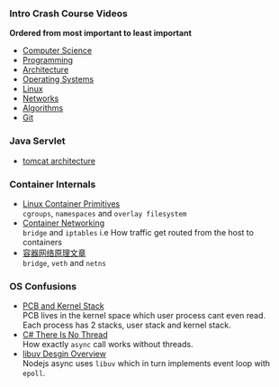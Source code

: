 ### Intro Crash Course Videos
**Ordered from most important to least important**
- [Computer Science](https://youtube.com/playlist?list=PLH2l6uzC4UEW0s7-KewFLBC1D0l6XRfye)
- [Programming](https://youtube.com/playlist?list=PLKUb7MEve0TjHQSKUWChAWyJPCpYMRovO)
- [Architecture](https://youtube.com/playlist?list=PL0oekSefhQVJdk0hSRu6sZ2teWM740NtL)
- [Operating Systems](https://youtube.com/playlist?list=PLacuG5pysFbDTmsCRGWsMW_PzIOpXnckw)
- [Linux](https://youtube.com/playlist?list=PLT98CRl2KxKHKd_tH3ssq0HPrThx2hESW)
- [Networks](https://youtube.com/playlist?list=PLTZYG7bZ1u6o6wz9EF9tQt1JS-pUmmKTj)
- [Algorithms](https://youtube.com/playlist?list=PL0v718LJg-7-O5n09pu1wS9mRG6omIWwa)
- [Git](https://youtube.com/playlist?list=PLu-nSsOS6FRIg52MWrd7C_qSnQp3ZoHwW)

### Java Servlet
- [tomcat architecture](https://pdai.tech/md/framework/tomcat/tomcat-overview.html)

### Container Internals
- [Linux Container Primitives](https://youtu.be/Ueu8TuW-IOg?si=kwlJ_1u6Ys7HFDfX)  
  `cgroups`, `namespaces` and `overlay filesystem`
- [Container Networking](https://youtu.be/z-ITjDQT7DU?si=WmxvAkHYGTZ9HC9A)  
  `bridge` and `iptables` i.e How traffic get routed from the host to containers
- [容器网络原理文章](https://typesafe.cn/posts/how-to-add-port-for-docker/)  
  `bridge`, `veth` and `netns`

### OS Confusions
- [PCB and Kernel Stack](https://youtu.be/b4fsyrWegGo)  
  PCB lives in the kernel space which user process cant even read.  
  Each process has 2 stacks, user stack and kernel stack.
- [C# There Is No Thread](https://blog.stephencleary.com/2013/11/there-is-no-thread.html)  
  How exactly `async` call works without threads.
- [libuv Desgin Overview](https://docs.libuv.org/en/v1.x/design.html)  
  Nodejs async uses `libuv` which in turn implements event loop with `epoll`.  
  
